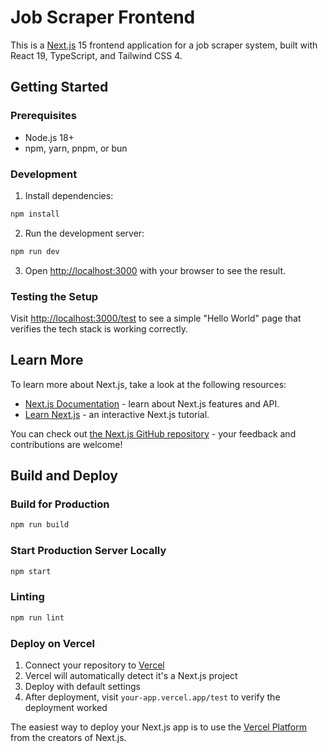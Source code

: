 # Job Scraper Frontend

This is a [Next.js](https://nextjs.org) 15 frontend application for a job scraper system, built with React 19, TypeScript, and Tailwind CSS 4.

## Getting Started

### Prerequisites
- Node.js 18+ 
- npm, yarn, pnpm, or bun

### Development

1. Install dependencies:
```bash
npm install
```

2. Run the development server:
```bash
npm run dev
```

3. Open [http://localhost:3000](http://localhost:3000) with your browser to see the result.

### Testing the Setup

Visit [http://localhost:3000/test](http://localhost:3000/test) to see a simple "Hello World" page that verifies the tech stack is working correctly.

## Learn More

To learn more about Next.js, take a look at the following resources:

- [Next.js Documentation](https://nextjs.org/docs) - learn about Next.js features and API.
- [Learn Next.js](https://nextjs.org/learn) - an interactive Next.js tutorial.

You can check out [the Next.js GitHub repository](https://github.com/vercel/next.js) - your feedback and contributions are welcome!

## Build and Deploy

### Build for Production

```bash
npm run build
```

### Start Production Server Locally

```bash
npm start
```

### Linting

```bash
npm run lint
```

### Deploy on Vercel

1. Connect your repository to [Vercel](https://vercel.com/new)
2. Vercel will automatically detect it's a Next.js project
3. Deploy with default settings
4. After deployment, visit `your-app.vercel.app/test` to verify the deployment worked

The easiest way to deploy your Next.js app is to use the [Vercel Platform](https://vercel.com/new) from the creators of Next.js.
